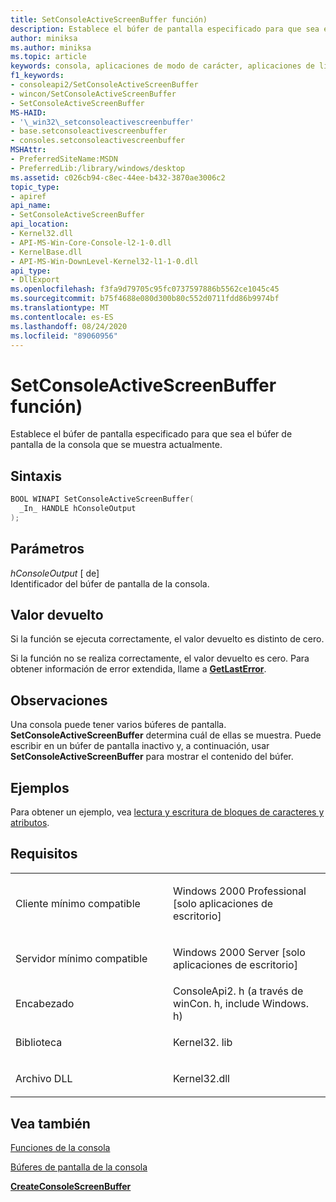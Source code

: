 ```yaml
---
title: SetConsoleActiveScreenBuffer función)
description: Establece el búfer de pantalla especificado para que sea el búfer de pantalla de la consola que se muestra actualmente.
author: miniksa
ms.author: miniksa
ms.topic: article
keywords: consola, aplicaciones de modo de carácter, aplicaciones de línea de comandos, aplicaciones de terminal, API de consola
f1_keywords:
- consoleapi2/SetConsoleActiveScreenBuffer
- wincon/SetConsoleActiveScreenBuffer
- SetConsoleActiveScreenBuffer
MS-HAID:
- '\_win32\_setconsoleactivescreenbuffer'
- base.setconsoleactivescreenbuffer
- consoles.setconsoleactivescreenbuffer
MSHAttr:
- PreferredSiteName:MSDN
- PreferredLib:/library/windows/desktop
ms.assetid: c026cb94-c8ec-44ee-b432-3870ae3006c2
topic_type:
- apiref
api_name:
- SetConsoleActiveScreenBuffer
api_location:
- Kernel32.dll
- API-MS-Win-Core-Console-l2-1-0.dll
- KernelBase.dll
- API-MS-Win-DownLevel-Kernel32-l1-1-0.dll
api_type:
- DllExport
ms.openlocfilehash: f3fa9d79705c95fc0737597886b5562ce1045c45
ms.sourcegitcommit: b75f4688e080d300b80c552d0711fdd86b9974bf
ms.translationtype: MT
ms.contentlocale: es-ES
ms.lasthandoff: 08/24/2020
ms.locfileid: "89060956"
---
```

# <a name="setconsoleactivescreenbuffer-function"></a>SetConsoleActiveScreenBuffer función)


Establece el búfer de pantalla especificado para que sea el búfer de pantalla de la consola que se muestra actualmente.

<a name="syntax"></a>Sintaxis
------

```C
BOOL WINAPI SetConsoleActiveScreenBuffer(
  _In_ HANDLE hConsoleOutput
);
```

<a name="parameters"></a>Parámetros
----------

*hConsoleOutput* \[ de\]  
Identificador del búfer de pantalla de la consola.

<a name="return-value"></a>Valor devuelto
------------

Si la función se ejecuta correctamente, el valor devuelto es distinto de cero.

Si la función no se realiza correctamente, el valor devuelto es cero. Para obtener información de error extendida, llame a [**GetLastError**](https://msdn.microsoft.com/library/windows/desktop/ms679360).

<a name="remarks"></a>Observaciones
-------

Una consola puede tener varios búferes de pantalla. **SetConsoleActiveScreenBuffer** determina cuál de ellas se muestra. Puede escribir en un búfer de pantalla inactivo y, a continuación, usar **SetConsoleActiveScreenBuffer** para mostrar el contenido del búfer.

<a name="examples"></a>Ejemplos
--------

Para obtener un ejemplo, vea [lectura y escritura de bloques de caracteres y atributos](reading-and-writing-blocks-of-characters-and-attributes.md).

<a name="requirements"></a>Requisitos
------------

<table>
<colgroup>
<col width="50%" />
<col width="50%" />
</colgroup>
<tbody>
<tr class="odd">
<td><p>Cliente mínimo compatible</p></td>
<td><p>Windows 2000 Professional [solo aplicaciones de escritorio]</p></td>
</tr>
<tr class="even">
<td><p>Servidor mínimo compatible</p></td>
<td><p>Windows 2000 Server [solo aplicaciones de escritorio]</p></td>
</tr>
<tr class="odd">
<td><p>Encabezado</p></td>
<td>ConsoleApi2. h (a través de winCon. h, include Windows. h)</td>
</tr>
<tr class="even">
<td><p>Biblioteca</p></td>
<td>Kernel32. lib</td>
</tr>
<tr class="odd">
<td><p>Archivo DLL</p></td>
<td>Kernel32.dll</td>
</tr>
<tr class="even">
</tr>
<tr class="odd">
</tr>
<tr class="even">
</tr>
</tbody>
</table>

## <a name="span-idsee_alsospansee-also"></a><span id="see_also"></span>Vea también


[Funciones de la consola](console-functions.md)

[Búferes de pantalla de la consola](console-screen-buffers.md)

[**CreateConsoleScreenBuffer**](createconsolescreenbuffer.md)

 

 





